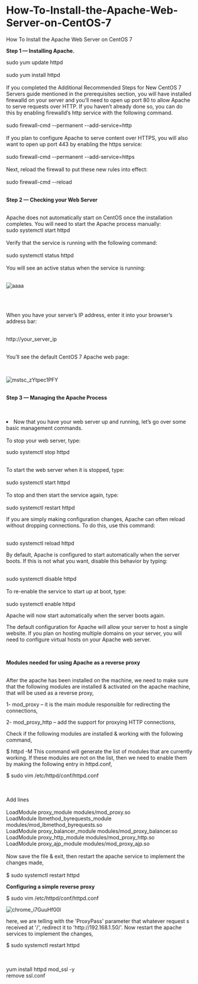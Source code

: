 # How-To-Install-the-Apache-Web-Server-on-CentOS-7
How To Install the Apache Web Server on CentOS 7
<br>
<p><b>Step 1 — Installing Apache.</b></p>
sudo yum update httpd<br><br>
sudo yum install httpd<br>
<br>
<text>
If you completed the Additional Recommended Steps for New CentOS 7 Servers guide mentioned in the prerequisites section, you will have installed firewalld on your server and you’ll need to open up port 80 to allow Apache to serve requests over HTTP. If you haven’t already done so, you can do this by enabling firewalld’s http service with the following command.</text>  
<br><br>
sudo firewall-cmd --permanent --add-service=http
<br>
<br>
<text>
 If you plan to configure Apache to serve content over HTTPS, you will also want to open up port 443 by enabling the https service:
 </text>
 <br><br>
 sudo firewall-cmd --permanent --add-service=https
<br>
<br>
Next, reload the firewall to put these new rules into effect:
<br><br>
sudo firewall-cmd --reload
<br><br>
<p><b>Step 2 — Checking your Web Server</b></p>
<br>
<text>
 Apache does not automatically start on CentOS once the installation completes. You will need to start the Apache process manually:
 </text><br>
 sudo systemctl start httpd
 <br><br>
 Verify that the service is running with the following command:
 <br><br>
 sudo systemctl status httpd
 <br><br>
You will see an active status when the service is running:<br><br>

![aaaa](https://user-images.githubusercontent.com/51197053/140646159-102eefb1-55a6-4418-a082-3b1f76e3094e.png)

<br>
<br>
<p>When you have your server’s IP address, enter it into your browser’s address bar:</p>
<br>
http://your_server_ip
<br><br>

<p>You’ll see the default CentOS 7 Apache web page:</p>
<br>

![mstsc_zYtpec1PFY](https://user-images.githubusercontent.com/51197053/140646319-04f0e72b-f889-492f-bb87-38b41992ba0a.png)
<br><br>
<p><b>Step 3 — Managing the Apache Process</b></p>
<br><br>
<li>Now that you have your web server up and running, let’s go over some basic management commands.
<br><br>
To stop your web server, type: 
<br>
<p>sudo systemctl stop httpd<p>
<br>
To start the web server when it is stopped, type:
<br><br> 
sudo systemctl start httpd
<br>
<br>
To stop and then start the service again, type:
<br><br>
sudo systemctl restart httpd
<br>
<p>If you are simply making configuration changes, Apache can often reload without dropping connections. To do this, use this command:</p>
 <br>
 sudo systemctl reload httpd
 <br>
 <p>By default, Apache is configured to start automatically when the server boots. If this is not what you want, disable this behavior by typing:</p>
 <br>
 sudo systemctl disable httpd
 <br><br>
 To re-enable the service to start up at boot, type:
 <br><br>
 sudo systemctl enable httpd
 <br>
 <p>Apache will now start automatically when the server boots again.</p>
 <p>The default configuration for Apache will allow your server to host a single website. If you plan on hosting multiple domains on your server, you will need to configure virtual hosts on your Apache web server.</p>
<br>
<p><b>Modules needed for using Apache as a reverse proxy</b></p>
<br> 
 <text>
 After the apache has been installed on the machine, we need to make sure that the following modules are installed & activated on the apache machine, that will be used as a reverse proxy,

1- mod_proxy – it is the main module responsible for redirecting the connections,

2- mod_proxy_http – add the support for proxying HTTP connections,

Check if the following modules are installed & working with the following command,

$ httpd -M
</text>
<text>
This command will generate the list of modules that are currently working. If these modules are not on the list, then we need to enable them by making the following entry in httpd.conf,
</text>
<br>
<p>$ sudo vim /etc/httpd/conf/httpd.conf</p>
<br>
<br>
 Add lines<br><br>
<text>
LoadModule proxy_module modules/mod_proxy.so<br>
LoadModule lbmethod_byrequests_module modules/mod_lbmethod_byrequests.so<br>
LoadModule proxy_balancer_module modules/mod_proxy_balancer.so<br>
LoadModule proxy_http_module modules/mod_proxy_http.so<br>
LoadModule proxy_ajp_module modules/mod_proxy_ajp.so<br>
</text>  

<br>
Now save the file & exit, then restart the apache service to implement the changes made,
<br><br>
$ sudo systemctl restart httpd
<br> 
 
 <p><b>Configuring a simple reverse proxy</b></p>
 
 <p>$ sudo vim /etc/httpd/conf/httpd.conf</p>

  
 ![chrome_i7GuuHf00l](https://user-images.githubusercontent.com/51197053/140650161-8da05902-138e-4d21-98e2-397e5b44bac6.png)
<p>
here, we are telling with the 'ProxyPass' parameter that whatever request s received at '/', redirect it to 'http://192.168.1.50/'. Now restart the apache services to implement the changes,</p>
<p>$ sudo systemctl restart httpd</p> 
<br>
<br> 
yum install httpd mod_ssl -y<br>
remove ssl.conf<br>
 
 
